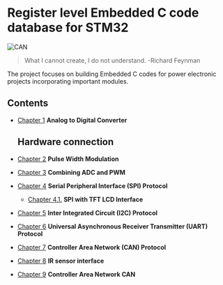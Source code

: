 
# Register level Embedded C code database for STM32

![CAN](https://github.com/ArjunAmbat/Baremetal_STM32/assets/87219324/cd10a5f4-29ba-40f8-8ffb-53a9048ca074)


>  What I cannot create, I do not understand. -Richard Feynman

The project focuses on building Embedded C codes for power electronic projects incorporating important modules.

**Contents**
-------------

- [Chapter 1](https://github.com/ArjunAmbat/Baremetal_STM32/tree/be8ffd623fb809dea0ad83f6c8df1cd8b9b64ac5/ADC) **Analog to Digital Converter**
  
  Hardware connection
  --------------------
  
- [Chapter 2](PWM) **Pulse Width Modulation**
- [Chapter 3](PWM_ADC) **Combining ADC and PWM**
- [Chapter 4]() **Serial Peripheral Interface (SPI) Protocol**
  - [Chapter 4.1.]() **SPI with TFT LCD Interface**
- [Chapter 5](I2C) **Inter Integrated Circuit (I2C) Protocol**
- [Chapter 6](UART) **Universal Asynchronous Receiver Transmitter (UART) Protocol**
- [Chapter 7]() **Controller Area Network (CAN) Protocol**
- [Chapter 8](https://github.com/ArjunAmbat/IR_sensor_interface.git) **IR sensor interface**
- [Chapter 9](https://github.com/ArjunAmbat/IR_sensor_interface.git) **Controller Area Network CAN**


